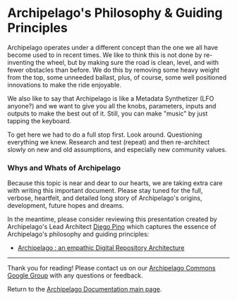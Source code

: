 # Archipelago's Philosophy & Guiding Principles

Archipelago operates under a  different concept than the one we all have become used to in recent times. We like to think this is not done by re-inventing the wheel, but by making sure the road is clean, level, and with fewer obstacles than before. We do this by removing some heavy weight from the top, some unneeded ballast, plus, of course, some well positioned innovations to make the ride enjoyable.

We also like to say that Archipelago is like a Metadata Synthetizer (LFO anyone?) and we want to give you all the knobs, parameters, inputs and outputs to make the best out of it. Still, you can make "music" by just tapping the keyboard.

To get here we had to do a full stop first. Look around. Questioning everything we knew. Research and test (repeat) and then re-architect slowly on new and old assumptions, and especially new community values.

### Whys and Whats of Archipelago

Because this topic is near and dear to our hearts, we are taking extra care with writing this important document. Please stay tuned for the full, verbose, heartfelt, and detailed long story of Archipelago's origins, development, future hopes and dreams.

In the meantime, please consider reviewing this presentation created by Archipelago's Lead Architect [Diego Pino](https://github.com/DiegoPino) which captures the essence of Archipelago's philosophy and guiding principles:
- [Archipelago : an empathic Digital Repository Architecture](https://tinyurl.com/archipelago-brief-presentation)


---

Thank you for reading! Please contact us on our [Archipelago Commons Google Group](https://groups.google.com/forum/#!forum/archipelago-commons) with any questions or feedback.

Return to the [Archipelago Documentation main page](../README.md).
